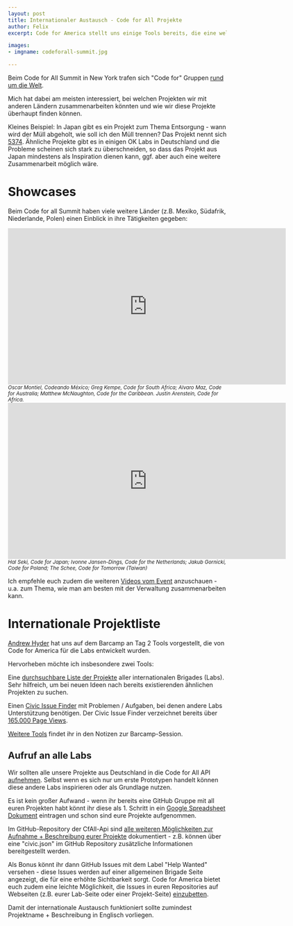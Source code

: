 ```yaml
---
layout: post
title: Internationaler Austausch - Code for All Projekte
author: Felix
excerpt: Code for America stellt uns einige Tools bereits, die eine weltweite Zusammenarbeit erleichtern.

images:
- imgname: codeforall-summit.jpg

---
```


Beim Code for All Summit in New York trafen sich "Code for" Gruppen [rund um die Welt](https://pbs.twimg.com/media/CLMFgZAWUAAdLWd.jpg).

Mich hat dabei am meisten interessiert, bei welchen Projekten wir mit anderen Ländern zusammenarbeiten könnten und wie wir diese Projekte überhaupt finden können.

Kleines Beispiel: In Japan gibt es ein Projekt zum Thema Entsorgung - wann wird der Müll abgeholt, wie soll ich den Müll trennen? Das Projekt nennt sich [5374](http://5374.jp/en/). Ähnliche Projekte gibt es in einigen OK Labs in Deutschland und die Probleme scheinen sich stark zu überschneiden, so dass das Projekt aus Japan mindestens als Inspiration dienen kann, ggf. aber auch eine weitere Zusammenarbeit möglich wäre.
 
# Showcases

Beim Code for all Summit haben viele weitere Länder (z.B. Mexiko, Südafrik, Niederlande, Polen) einen Einblick in ihre Tätigkeiten gegeben: 

<iframe src="http://livestream.com/accounts/686369/events/4214000/videos/94581284/player?autoPlay=false&height=360&mute=false&width=640" width="640" height="360" frameborder="0" scrolling="no"></iframe>
<small><em>Oscar Montiel, Codeando México; Greg Kempe, Code for South Africa; Alvaro Maz, Code for Australia; Matthew McNaughton, Code for the Caribbean. Justin Arenstein, Code for Africa.</em></small>

<iframe src="http://livestream.com/accounts/686369/events/4214000/videos/94609851/player?autoPlay=false&height=360&mute=false&width=640" width="640" height="360" frameborder="0" scrolling="no"></iframe>
<small><em>Hal Seki, Code for Japan; Ivonne Jansen-Dings, Code for the Netherlands; Jakub Gornicki, Code for Poland; The Schee, Code for Tomorrow (Taiwan)</em></small>

Ich empfehle euch zudem die weiteren [Videos vom Event](http://livestream.com/internetsociety/codeforall) anzuschauen - u.a. zum Thema, wie man am besten mit der Verwaltung zusammenarbeiten kann.

# Internationale Projektliste

[Andrew Hyder](https://twitter.com/hackyourcity) hat uns auf dem Barcamp an Tag 2 Tools vorgestellt, die von Code for America für die Labs entwickelt wurden.

Hervorheben möchte ich insbesondere zwei Tools:

Eine [durchsuchbare Liste der Projekte](http://www.codeforamerica.org/brigade/projects/) aller internationalen Brigades (Labs). Sehr hilfreich, um bei neuen Ideen nach bereits existierenden ähnlichen Projekten zu suchen.

Einen [Civic Issue Finder](http://www.codeforamerica.org/geeks/civicissues) mit Problemen / Aufgaben, bei denen andere Labs Unterstützung benötigen. Der Civic Issue Finder verzeichnet bereits über [165.000 Page Views](http://www.codeforamerica.org/brigade/projects/).

[Weitere Tools](https://docs.google.com/document/d/1hlDyE68SnXN9kFzAqtWJtVA_Auun666vCLxSro4BfIc/edit) findet ihr in den Notizen zur Barcamp-Session.

## Aufruf an alle Labs

Wir sollten alle unsere Projekte aus Deutschland in die Code for All API [aufnehmen](http://forum.codeforamerica.org/t/helpwanted-three-tools-we-can-build-together-today/266).
Selbst wenn es sich nur um erste Prototypen handelt können diese andere Labs inspirieren oder als Grundlage nutzen.

Es ist kein großer Aufwand - wenn ihr bereits eine GitHub Gruppe mit all euren Projekten habt könnt ihr diese als 1. Schritt in ein [Google Spreadsheet Dokument](https://docs.google.com/spreadsheet/ccc?key=0ArHmv-6U1drqdGNCLWV5Q0d5YmllUzE5WGlUY3hhT2c&usp=sharing) eintragen und schon sind eure Projekte aufgenommen.

Im GitHub-Repository der CfAll-Api sind [alle weiteren Möglichkeiten zur Aufnahme + Beschreibung eurer Projekte](https://github.com/codeforamerica/cfapi#how-to-add-your-brigade-to-the-api) dokumentiert - z.B. können über eine "civic.json" im GitHub Repository zusätzliche Informationen bereitgestellt werden.

Als Bonus könnt ihr dann GitHub Issues mit dem Label "Help Wanted" versehen - diese Issues werden auf einer allgemeinen Brigade Seite angezeigt, die für eine erhöhte Sichtbarkeit sorgt.
Code for America bietet euch zudem eine leichte Möglichkeit, die Issues in euren Repositories auf Webseiten (z.B. eurer Lab-Seite oder einer Projekt-Seite) [einzubetten](https://www.codeforamerica.org/geeks/civicissues/embed).

Damit der internationale Austausch funktioniert sollte zumindest Projektname + Beschreibung in Englisch vorliegen.
